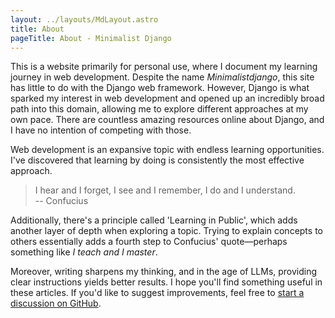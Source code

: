 ```yaml
---
layout: ../layouts/MdLayout.astro
title: About
pageTitle: About - Minimalist Django
---
```


This is a website primarily for personal use, where I document my learning journey in web development.
Despite the name _Minimalistdjango_, this site has little to do with the Django web framework.
However, Django is what sparked my interest in web development and opened up an incredibly broad path into this domain, allowing me to explore different approaches at my own pace.
There are countless amazing resources online about Django, and I have no intention of competing with those.

Web development is an expansive topic with endless learning opportunities.
I've discovered that learning by doing is consistently the most effective approach.

> I hear and I forget, I see and I remember, I do and I understand.
> <br>
> -- Confucius

Additionally, there's a principle called 'Learning in Public', which adds another layer of depth when exploring a topic.
Trying to explain concepts to others essentially adds a fourth step to Confucius' quote—perhaps something like _I teach and I master_.

Moreover, writing sharpens my thinking, and in the age of LLMs, providing clear instructions yields better results.
I hope you'll find something useful in these articles.
If you'd like to suggest improvements, feel free to [start a discussion on GitHub](https://github.com/ViggieM/minimalistdjango/discussions/3).
